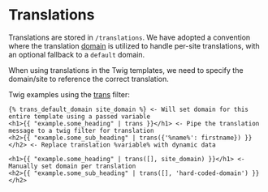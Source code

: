 # Translations

Translations are stored in `/translations`. We have adopted a convention where the translation [domain](https://symfony.com/doc/current/components/translation.html#using-message-domains) is utilized to handle per-site translations, with an optional fallback to a `default` domain.

When using translations in the Twig templates, we need to specify the domain/site to reference the correct translation.

Twig examples using the [trans](https://symfony.com/doc/current/reference/twig_reference.html#trans) filter:

```
{% trans_default_domain site_domain %} <- Will set domain for this entire template using a passed variable
<h1>{{ "example.some_heading" | trans }}</h1> <- Pipe the translation message to a twig filter for translation
<h2>{{ "example.some_sub_heading" | trans({'%name%': firstname}) }}</h2> <- Replace translation %variable% with dynamic data
```

```
<h1>{{ "example.some_heading" | trans([], site_domain) }}</h1> <- Manually set domain per translation
<h2>{{ "example.some_sub_heading" | trans([], 'hard-coded-domain') }}</h2>
```
